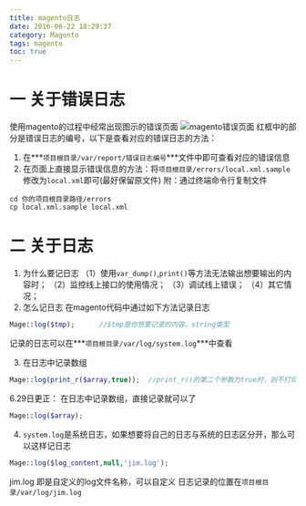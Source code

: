 ```yaml
---
title: magento日志
date: 2016-06-22 18:29:37
category: Magento
tags: magento
toc: true
---
```


# 一 关于错误日志
使用magento的过程中经常出现图示的错误页面
![magento错误页面](http://upload-images.jianshu.io/upload_images/1903856-9788d9e07ea4414c.png?imageMogr2/auto-orient/strip%7CimageView2/2/w/1240)
红框中的部分是错误日志的编号，以下是查看对应的错误日志的方法：

1. 在***`项目根目录/var/report/错误日志编号`***文件中即可查看对应的错误信息
2. 在页面上直接显示错误信息的方法：将`项目根目录/errors/local.xml.sample`修改为`local.xml`即可(最好保留原文件)
附：通过终端命令行复制文件
```
cd 你的项目根目录路径/errors
cp local.xml.sample local.xml
```

<!--more-->

# 二 关于日志
1. 为什么要记日志
（1）使用`var_dump()`,`print()`等方法无法输出想要输出的内容时；
（2）监控线上接口的使用情况；
（3）调试线上错误；
（4）其它情况；
2. 怎么记日志
在magento代码中通过如下方法记录日志

``` php
Mage::log($tmp);      //$tmp是你想要记录的内容，string类型
```

记录的日志可以在***`项目根目录/var/log/system.log`***中查看

3. 在日志中记录数组

``` php
Mage::log(print_r($array,true));  //print_r()的第二个参数为true时，则不打印$array，而是将$array作为函数的返回值
```

6.29日更正：
在日志中记录数组，直接记录就可以了

``` php
Mage::log($array);
```

4. `system.log`是系统日志，如果想要将自己的日志与系统的日志区分开，那么可以这样记日志

``` php
Mage::log($log_content,null,'jim.log');
```
jim.log 即是自定义的log文件名称，可以自定义
日志记录的位置在`项目根目录/var/log/jim.log`